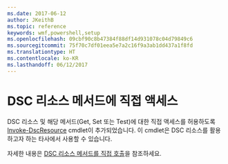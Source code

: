 ```yaml
---
ms.date: 2017-06-12
author: JKeithB
ms.topic: reference
keywords: wmf,powershell,setup
ms.openlocfilehash: 09cbf90c8b47384f88df14d931078c04d79849c6
ms.sourcegitcommit: 75f70c7df01eea5e7a2c16f9a3ab1dd437a1f8fd
ms.translationtype: HT
ms.contentlocale: ko-KR
ms.lasthandoff: 06/12/2017
---
```

<a id="direct-access-to-dsc-resource-methods" class="xliff"></a>
# DSC 리소스 메서드에 직접 액세스


DSC 리소스 및 해당 메서드(Get, Set 또는 Test)에 대한 직접 액세스를 허용하도록 [Invoke-DscResource](https://technet.microsoft.com/en-us/library/mt517869.aspx) cmdlet이 추가되었습니다. 이 cmdlet은 DSC 리소스를 활용하고자 하는 타사에서 사용할 수 있습니다.

자세한 내용은 [DSC 리소스 메서드를 직접 호출](https://msdn.microsoft.com/powershell/dsc/directcallresource)을 참조하세요.

